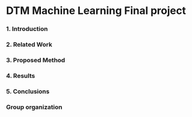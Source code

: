 # DTM Machine Learning Final project

### 1. Introduction
### 2. Related Work
### 3. Proposed Method
### 4. Results
### 5. Conclusions
### Group organization
